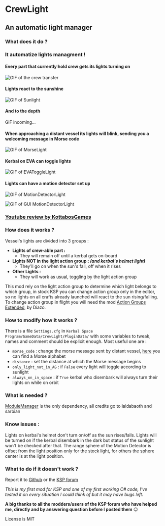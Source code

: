 # CrewLight

## An automatic light manager


### What does it do ?

### It automatize lights managment !

#### Every part that currently hold crew gets its lights turning on

![GIF of the crew transfer](http://i.imgur.com/QUqylip.gif)


#### Lights react to the sunshine

![GIF of Sunlight](http://i.imgur.com/hw9wEd8.gif)


#### And to the depth

GIF incoming...


#### When approaching a distant vessel its lights will blink, sending you a welcoming message in Morse code

![GIF of MorseLight](http://i.imgur.com/YlwWKMr.gif)


#### Kerbal on EVA can toggle lights

![GIF of EVAToggleLight](http://i.imgur.com/DO9GwbO.gif)


#### Lights can have a motion detector set up

![GIF of MotionDetectorLight](https://i.imgur.com/M0n02ZM.gif)

![GIF of GUI MotionDetectorLight](https://i.imgur.com/MmYwl2Y.gif)


### [Youtube review by KottabosGames](https://youtu.be/AE1pvzh2q1Y)


### How does it works ?

Vessel's lights are divided into 3 groups : 
* **Lights of crew-able part :**
  * They will remain off until a kerbal gets on-board
* **Lights NOT in the light action group : _(and kerbal's helmet light)_**
  * They'll go on when the sun's fall, off when it rises
* **Other Lights :**
  * They will work as usual, toggling by the light action group
  
This mod rely on the light action group to determine which light belongs to which group, in stock KSP you can change action group only in the editor, so no lights on all crafts already launched will react to the sun rising/falling. To change action group in flight you will need the mod [Action Groups Extended](http://forum.kerbalspaceprogram.com/index.php?/topic/67235-122dec1016-action-groups-extended-250-action-groups-in-flight-editing-now-kosremotetech/), by Diazo.
  
  
### How to modify how it works ?
  
There is a file `Settings.cfg` in `Kerbal Space Program/GameData/CrewLight/PluginData/` with some variables to tweak, names and comment should be explicit enough. Most useful one are :
* `morse_code` : change the morse message sent by distant vessel, [here](https://commons.wikimedia.org/wiki/File:International_Morse_Code.svg) you can find a Morse alphabet
* `distance` : set the distance at which the Morse message begins
* `only_light_not_in_AG` : if `False` every light will toggle according to sunlight
* `always_on_in_space` : if `True` kerbal who disembark will always turn their lights on while on orbit
  
  
### What is needed ?
  
[ModuleManager](http://forum.kerbalspaceprogram.com/index.php?/topic/50533-121-module-manager-275-november-29th-2016-better-late-than-never/) is the only dependency, all credits go to ialdabaoth and sarbian


### Know issues :

Lights on kerbal's helmet don't turn on/off as the sun rises/falls. Lights will be turned on if the kerbal disembark in the dark but status of the sunlight won't be checked after that.
The range sphere of the Motion Detector is offset from the light position only for the stock light, for others the sphere center is at the light position.


### What to do if it doesn't work ?

Report it to [Github](https://github.com/Li0n-0/CrewLight) or the [KSP forum](http://forum.kerbalspaceprogram.com/index.php?/topic/154901-122-crew-light-an-automatic-light-manager-10-12-jan-2017/)



*This is my first mod for KSP and one of my first working C# code, I've tested it on every situation I could think of but it may have bugs left.*

**A big thanks to all the modders/users of the KSP forum who have helped me, directly and by answering question before I posted them** :wink:

License is MIT
